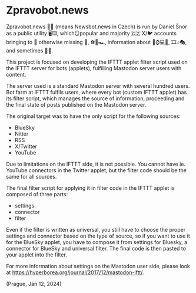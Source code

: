 # Zpravobot.news
Zpravobot.news 📰🤖 (means Newsbot.news in Czech) is run by Daniel Šnor as a public utility 🖥️⌨️, which🪞popular and majority 🇨🇿 X/🐦 accounts bringing to 🐘 otherwise missing 📰, ⚽️🏒🏎️, information about 📱⌚️💻📡, 🎞️🎶🎭, and sometimes 🤣🤪.

This project is focused on developing the IFTTT applet filter script used on the IFTTT server for bots (applets), fulfilling Mastodon server users with content.

The server used is a standard Mastodon server with several hundred users. Bot farm at IFTTT fulfils users, where every bot (custom IFTTT applet) has its filter script, which manages the source of information, proceeding and the final state of posts published on the Mastodon server.

The original target was to have the only script for the following sources:
- BlueSky
- Nitter
- RSS
- X/Twitter
- YouTube

Due to limitations on the IFTTT side, it is not possible. You cannot have ie. YouTube connectors in the Twitter applet, but the filter code should be the same for all sources.

The final filter script for applying it in filter code in the IFTTT applet is composed of three parts:
- settings
- connector
- filter

Even if the filter is written as universal, you still have to choose the proper settings and connector based on the type of source, so if you want to use it for the BlueSky applet, you have to compose it from settings for Bluesky, a connector for BlueSky and universal filter. The final code is then pasted to your applet into the filter.

For more information about settings on the Mastodon user side, please look at https://hyperborea.org/journal/2017/12/mastodon-iftt/.

(Prague, Jan 12, 2024)
